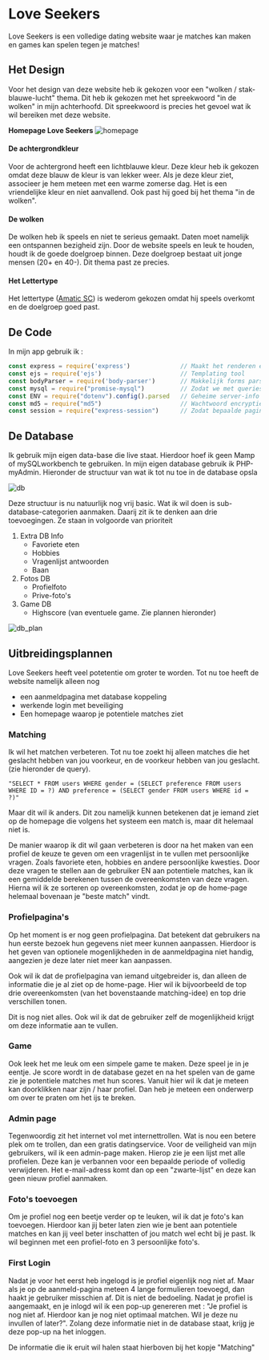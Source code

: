 # Love Seekers

Love Seekers is een volledige dating website waar je matches kan maken en games kan spelen tegen je matches!

## Het Design
Voor het design van deze website heb ik gekozen voor een "wolken / stak-blauwe-lucht" thema. Dit heb ik gekozen met het  spreekwoord "in de wolken" in mijn achterhoofd. Dit spreekwoord is precies het gevoel wat ik wil bereiken met deze website.

**Homepage Love Seekers**
<img src="https://github.com/muise001/TechHerkansing/blob/master/readme%20img/index.png" alt="homepage"/>

#### De achtergrondkleur
Voor de achtergrond heeft een lichtblauwe kleur. Deze kleur heb ik gekozen omdat deze blauw de kleur is van lekker weer. Als je deze kleur ziet, associeer je hem meteen met een warme zomerse dag. Het is een vriendelijke kleur en niet aanvallend. Ook past hij goed bij het thema "in de wolken". 
#### De wolken
De wolken heb ik speels en niet te serieus gemaakt. Daten moet namelijk een ontspannen bezigheid zijn. Door de website speels en leuk te houden, houdt ik de goede doelgroep binnen. Deze doelgroep bestaat uit jonge mensen (20+ en 40-). Dit thema past ze precies.
#### Het Lettertype
Het lettertype ([Amatic SC](https://fonts.googleapis.com/css?family=Amatic+SC)) is wederom gekozen omdat hij speels overkomt en de doelgroep goed past. 

## De Code
In mijn app gebruik ik : 
```javascript
const express = require('express')              // Maakt het renderen en routen makkelijker
const ejs = require('ejs')                      // Templating tool
const bodyParser = require('body-parser')       // Makkelijk forms parsen
const mysql = require("promise-mysql")          // Zodat we met queries kunnen ophalen als promises
const ENV = require("dotenv").config().parsed   // Geheime server-info die alleen op mijn computer staat
const md5 = require("md5")                      // Wachtwoord encryptie
const session = require("express-session")      // Zodat bepaalde pagina's alleen bekeken kunnen worden na login
```

## De Database
Ik gebruik mijn eigen data-base die live staat. Hierdoor hoef ik geen Mamp of mySQLworkbench te gebruiken. In mijn eigen database gebruik ik PHP-myAdmin. Hieronder de structuur van wat ik tot nu toe in de database opsla

<img src="https://github.com/muise001/TechHerkansing/blob/master/readme%20img/database.png" alt="db">

Deze structuur is nu natuurlijk nog vrij basic. Wat ik wil doen is sub-database-categorien aanmaken. Daarij zit ik te denken aan drie toevoegingen. Ze staan in volgoorde van prioriteit
  1. Extra DB Info
      - Favoriete eten
      - Hobbies
      - Vragenlijst antwoorden
      - Baan
  2. Fotos DB
      - Profielfoto
      - Prive-foto's
  3. Game DB
      - Highscore (van eventuele game. Zie plannen hieronder)

<img src="https://github.com/muise001/TechHerkansing/blob/master/readme%20img/db_plan.jpg" alt="db_plan">

## Uitbreidingsplannen
Love Seekers heeft veel potetentie om groter te worden. Tot nu toe heeft de website namelijk alleen nog
  - een aanmeldpagina met database koppeling
  - werkende login met beveiliging
  - Een homepage waarop je potentiele matches ziet
  
### Matching
Ik wil het matchen verbeteren. Tot nu toe zoekt hij alleen matches die het geslacht hebben van jou voorkeur, en de voorkeur hebben van jou geslacht. (zie hieronder de query).

```"SELECT * FROM users WHERE gender = (SELECT preference FROM users WHERE ID = ?) AND preference = (SELECT gender FROM users WHERE id = ?)"```

Maar dit wil ik anders. Dit zou namelijk kunnen betekenen dat je iemand ziet op de homepage die volgens het systeem een match is, maar dit helemaal niet is.

De manier waarop ik dit wil gaan verbeteren is door na het maken van een profiel de keuze te geven om een vragenlijst in te vullen met persoonlijke vragen. Zoals favoriete eten, hobbies en andere persoonlijke kwesties. Door deze vragen te stellen aan de gebruiker EN aan potentiele matches, kan ik een gemiddelde berekenen tussen de overeenkomsten van deze vragen. Hierna wil ik ze sorteren op overeenkomsten, zodat je op de home-page helemaal bovenaan je "beste match" vindt.

### Profielpagina's
Op het moment is er nog geen profielpagina. Dat betekent dat gebruikers na hun eerste bezoek hun gegevens niet meer kunnen aanpassen. Hierdoor is het geven van optionele mogenlijkheden in de aanmeldpagina niet handig, aangezien je deze later niet meer kan aanpassen. 

Ook wil ik dat de profielpagina van iemand uitgebreider is, dan alleen de informatie die je al ziet op de home-page. Hier wil ik bijvoorbeeld de top drie overeenkomsten (van het bovenstaande matching-idee) en top drie verschillen tonen. 

Dit is nog niet alles. Ook wil ik dat de gebruiker zelf de mogenlijkheid krijgt om deze informatie aan te vullen.

### Game
Ook leek het me leuk om een simpele game te maken. Deze speel je in je eentje. Je score wordt in de database gezet en na het spelen van de game zie je potentiele matches met hun scores. Vanuit hier wil ik dat je meteen kan doorklikken naar zijn / haar profiel. Dan heb je meteen een onderwerp om over te praten om het ijs te breken.

### Admin page
Tegenwoordig zit het internet vol met internettrollen. Wat is nou een betere plek om te trollen, dan een gratis datingservice. Voor de veiligheid van mijn gebruikers, wil ik een admin-page maken. Hierop zie je een lijst met alle profielen. Deze kan je verbannen voor een bepaalde periode of volledig verwijderen. Het e-mail-adress komt dan op een "zwarte-lijst" en deze kan geen nieuw profiel aanmaken.

### Foto's toevoegen
Om je profiel nog een beetje verder op te leuken, wil ik dat je foto's kan toevoegen. Hierdoor kan jij beter laten zien wie je bent aan potentiele matches en kan jij veel beter inschatten of jou match wel echt bij je past. Ik wil beginnen met een profiel-foto en 3 persoonlijke foto's.

### First Login
Nadat je voor het eerst heb ingelogd is je profiel eigenlijk nog niet af. Maar als je op de aanmeld-pagina meteen 4 lange formulieren toevoegd, dan haakt je gebruiker misschien af. Dit is niet de bedoeling. Nadat je profiel is aangemaakt, en je inlogd wil ik een pop-up genereren met : "Je profiel is nog niet af. Hierdoor kan je nog niet optimaal matchen. Wil je deze nu invullen of later?". Zolang deze informatie niet in de database staat, krijg je deze pop-up na het inloggen.

De informatie die ik eruit wil halen staat hierboven bij het kopje "Matching"

